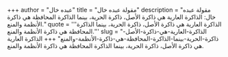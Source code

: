 +++
author = "عبده خال"
title = "مقولة عبده خال"
description = "مقولة عبده خال: الذاكرة العارية هي ذاكرة الأصل، ذاكرة الحرية، بينما الذاكرة المحافظة هي ذاكرة الأنظمة والمنع."
quote = '''الذاكرة العارية هي ذاكرة الأصل، ذاكرة الحرية، بينما الذاكرة المحافظة هي ذاكرة الأنظمة والمنع.''' 
slug = "الذاكرة-العارية-هي-ذاكرة-الأصل-ذاكرة-الحرية-بينما-الذاكرة-المحافظة-هي-ذاكرة-الأنظمة-والمنع"
+++
الذاكرة العارية هي ذاكرة الأصل، ذاكرة الحرية، بينما الذاكرة المحافظة هي ذاكرة الأنظمة والمنع.
